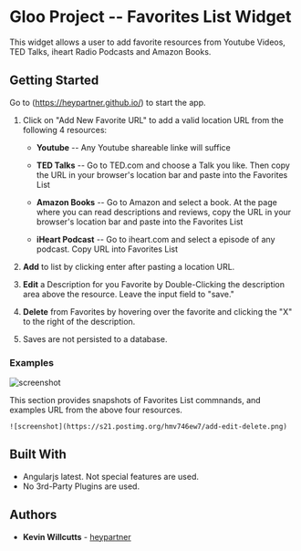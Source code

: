 # Gloo Project -- Favorites List Widget

This widget allows a user to add favorite resources from Youtube Videos, TED Talks, iheart Radio Podcasts and Amazon Books.

## Getting Started

Go to (https://heypartner.github.io/) to start the app.

1. Click on "Add New Favorite URL" to add a valid location URL from the following 4 resources:

    - **Youtube** -- Any Youtube shareable linke will suffice

    - **TED Talks** -- Go to TED.com and choose a Talk you like.  Then copy the URL in your browser's location bar and paste into the Favorites List

    - **Amazon Books** -- Go to Amazon and select a book.  At the page where you can read descriptions and reviews, copy the URL in your browser's location bar and paste into the Favorites List

    - **iHeart Podcast** -- Go to iheart.com and select a episode of any podcast.  Copy URL into Favorites List

2. **Add** to list by clicking enter after pasting a location URL.
3. **Edit** a Description for you Favorite by Double-Clicking the description area above the resource.  Leave the input field to "save."
4. **Delete** from Favorites by hovering over the favorite and clicking the "X" to the right of the description.
5. Saves are not persisted to a database.


### Examples

![screenshot](https://s21.postimg.org/hmv746ew7/add-edit-delete.png)

This section provides snapshots of Favorites List commnands, and examples URL from the above four resources.

```
![screenshot](https://s21.postimg.org/hmv746ew7/add-edit-delete.png)

```

## Built With

* Angularjs latest.  Not special features are used.
* No 3rd-Party Plugins are used.


## Authors

* **Kevin Willcutts** -  [heypartner](https://github.com/heypartner)


